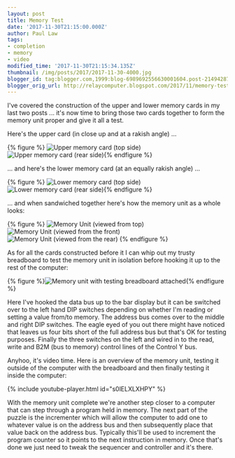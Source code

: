 ```yaml
---
layout: post
title: Memory Test
date: '2017-11-30T21:15:00.000Z'
author: Paul Law
tags:
- completion
- memory
- video
modified_time: '2017-11-30T21:15:34.135Z'
thumbnail: /img/posts/2017/2017-11-30-4000.jpg
blogger_id: tag:blogger.com,1999:blog-6989692556630001604.post-2149428779006990734
blogger_orig_url: http://relaycomputer.blogspot.com/2017/11/memory-test.html
---
```


I've covered the construction of the upper and lower memory cards in 
my last two posts ... it's now time to bring those two cards together to form 
the memory unit proper and give it all a test.

Here's the upper 
card (in close up and at a rakish angle) ...

{% figure %}
![Upper memory card (top side)](/assets/img/posts/2017/2017-11-30-0000.jpg)
![Upper memory card (rear side)](/assets/img/posts/2017/2017-11-30-0001.jpg){% endfigure %}

... and 
here's the lower memory card (at an equally rakish angle) ...

{% figure %}
![Lower memory card (top side)](/assets/img/posts/2017/2017-11-30-0002.jpg)
![Lower memory card (rear side)](/assets/img/posts/2017/2017-11-30-0003.jpg){% endfigure %}

... and 
when sandwiched together here's how the memory unit as a whole looks:

{% figure %}
![Memory Unit (viewed from top)](/assets/img/posts/2017/2017-11-30-0004.jpg)
![Memory Unit (viewed from the front)](/assets/img/posts/2017/2017-11-30-0005.jpg)
![Memory Unit (viewed from the rear)](/assets/img/posts/2017/2017-11-30-0006.jpg)
{% endfigure %}

As 
for all the cards constructed before it I can whip out my trusty breadboard to 
test the memory unit in isolation before hooking it up to the rest of the 
computer:

{% figure %}![Memory unit with testing breadboard attached](/assets/img/posts/2017/2017-11-30-0007.jpg){% endfigure %}

Here I've hooked the data bus up to the bar display but it 
can be switched over to the left hand DIP switches depending on whether I'm 
reading or setting a value from/to memory. The address bus comes over to the 
middle and right DIP switches. The eagle eyed of you out there might have 
noticed that leaves us four bits short of the full address bus but that's OK 
for testing purposes. Finally the three switches on the left and wired in to 
the read, write and B2M (bus to memory) control lines of the Control Y bus.

Anyhoo, it's video time. Here is an overview of the memory unit, 
testing it outside of the computer with the breadboard and then finally 
testing it inside the computer:

{% include youtube-player.html id="s0lELXLXHPY" %}

With the memory unit complete we're another step closer to a computer that 
can step through a program held in memory. The next part of the puzzle is the 
incrementer which will allow the computer to add one to whatever value is on 
the address bus and then subsequently place that value back on the address 
bus. Typically this'll be used to increment the program counter so it points 
to the next instruction in memory. Once that's done we just need to tweak the 
sequencer and controller and it's there. 
